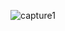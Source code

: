 ![capture1](https://user-images.githubusercontent.com/45479898/49563270-bf2f1080-f951-11e8-896b-93c20a62decc.PNG)
